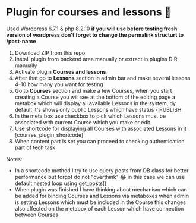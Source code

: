 # Plugin for courses and lessons 🚀

Used Wordpress 6.7.1 & php 8.2.10
**if you will use before testing fresh version of wordpress don't forget to change the permalink structurt to /post-name**

1. Download ZIP from this repo
2. Install plugin from backend area manually or extract in plugins DIR manually
3. Activate plugin **Courses and lessons**
4. After that go to **Lessons** section in admin bar and make several lessons 4-10 how many you want for testing
5. Go to **Courses** section and make a few Courses, when you start creating a Course you will see at the bottom of the editing page a metabox which will display all available Lessons in the system, dy default it's shows only public Lessons which have status - PUBLISH
6. In the meta box use checkbox to pick which Lessons must be associated with current Course which you make or edit
7. Use shortcode for displaying all Courses with associated Lessons in it [courses_plugin_shortcode]
8. When content part is set you can proceed to checking authentication part of tech task

Notes:
- In a shortcode method I try to use query posts from DB class for better performance but forgot do not "overthink" 😂 in this case we can use default nested loop using get_posts()
- When plugin was finished I have thinking about mechanism which can be added for binding Courses and Lessons via metaboxes when admin is setting Lessons which must be included in the Course this changes also affected on the metabox of each Lesson which have connection between Courses
